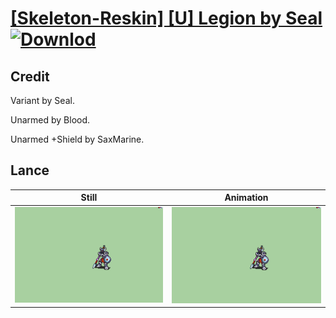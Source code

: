 # [\[Skeleton-Reskin\] \[U\] Legion by Seal](./) [![Downlod](https://img.shields.io/badge/Download--red?style=social&logo=github)](https://minhaskamal.github.io/DownGit/#/home?url=https://github.com/Klokinator/FE-Repo/tree/main/Battle%20Animations%2FMonsters%20-%20Basic%20Types%2F%5BSkeleton-Reskin%5D%20%5BU%5D%20Legion%20by%20Seal%2F2.%20Lance)

## Credit

Variant by Seal.

Unarmed by Blood.

Unarmed +Shield by SaxMarine.

## Lance

| Still | Animation |
| :---: | :-------: |
| ![Lance still](./Lance_000.png) | ![Lance animation](./Lance.gif) |
